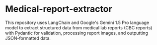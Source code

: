 # Medical-report-extractor
 This repository uses LangChain and Google's Gemini 1.5 Pro language model to extract structured data from medical lab reports (CBC reports) with Pydantic for validation, processing report images, and outputting JSON-formatted data.
